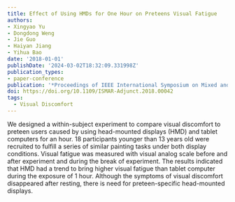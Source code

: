 ```yaml
---
title: Effect of Using HMDs for One Hour on Preteens Visual Fatigue
authors:
- Xingyao Yu
- Dongdong Weng
- Jie Guo
- Haiyan Jiang
- Yihua Bao
date: '2018-01-01'
publishDate: '2024-03-02T18:32:09.331998Z'
publication_types:
- paper-conference
publication: '*Proceedings of IEEE International Symposium on Mixed and Augmented Reality (ISMAR)*'
doi: https://doi.org/10.1109/ISMAR-Adjunct.2018.00042
tags: 
  - Visual Discomfort
---
```

We designed a within-subject experiment to compare visual discomfort to preteen users caused by using head-mounted displays (HMD) and tablet computers for an hour. 18 participants younger than 13 years old were recruited to fulfill a series of similar painting tasks under both display conditions. Visual fatigue was measured with visual analog scale before and after experiment and during the break of experiment. The results indicated that HMD had a trend to bring higher visual fatigue than tablet computer during the exposure of 1 hour. Although the symptoms of visual discomfort disappeared after resting, there is need for preteen-specific head-mounted displays.
